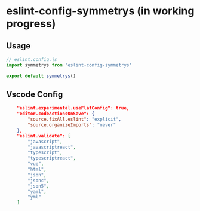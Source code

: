 # eslint-config-symmetrys (in working progress)

## Usage
```js
// eslint.config.js
import symmetrys from 'eslint-config-symmetrys'

export default symmetrys()
```

## Vscode Config
```json
	"eslint.experimental.useFlatConfig": true,
	"editor.codeActionsOnSave": {
		"source.fixAll.eslint": "explicit",
		"source.organizeImports": "never"
	},
	"eslint.validate": [
		"javascript",
		"javascriptreact",
		"typescript",
		"typescriptreact",
		"vue",
		"html",
		"json",
		"jsonc",
		"json5",
		"yaml",
		"yml"
	]
```
